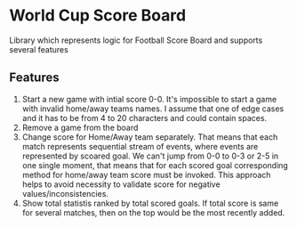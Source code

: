 #  World Cup Score Board
Library which represents logic for Football Score Board and supports several features

## Features
1. Start a new game with intial score 0-0. It's impossible to start a game with invalid home/away teams names. I assume that one of edge cases and it has to be from 4 to 20 characters and could contain spaces.
2. Remove a game from the board
3. Change score for Home/Away team separately. That means that each match represents sequential stream of events, where events are represented by scoared goal. We can't jump from 0-0 to 0-3 or 2-5 in one single moment, that means that for each scored goal corresponding method for home/away team score must be invoked. This approach helps to avoid necessity to validate score for negative values/inconsistencies.
4. Show total statistis ranked by total scored goals. If total score is same for several matches, then on the top would be the most recently added.
